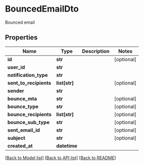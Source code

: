 # BouncedEmailDto

Bounced email
## Properties
Name | Type | Description | Notes
------------ | ------------- | ------------- | -------------
**id** | **str** |  | [optional] 
**user_id** | **str** |  | 
**notification_type** | **str** |  | 
**sent_to_recipients** | **list[str]** |  | [optional] 
**sender** | **str** |  | 
**bounce_mta** | **str** |  | [optional] 
**bounce_type** | **str** |  | [optional] 
**bounce_recipients** | **list[str]** |  | [optional] 
**bounce_sub_type** | **str** |  | [optional] 
**sent_email_id** | **str** |  | [optional] 
**subject** | **str** |  | [optional] 
**created_at** | **datetime** |  | 

[[Back to Model list]](../README#documentation-for-models) [[Back to API list]](../README#documentation-for-api-endpoints) [[Back to README]](../README)


